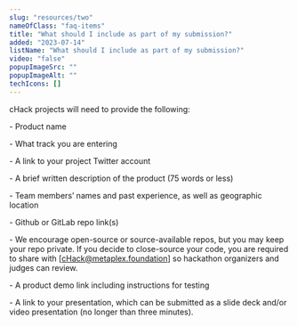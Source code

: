 ```yaml
---
slug: "resources/two"
nameOfClass: "faq-items"
title: "What should I include as part of my submission?"
added: "2023-07-14"
listName: "What should I include as part of my submission?"
video: "false"
popupImageSrc: ""
popupImageAlt: ""
techIcons: []
---
```


cHack projects will need to provide the following:

\- Product name

\- What track you are entering

\- A link to your project Twitter account

\- A brief written description of the product (75 words or less)

\- Team members’ names and past experience, as well as geographic location

\- Github or GitLab repo link(s)

\- We encourage open-source or source-available repos, but you may keep your repo private. If you decide to close-source your code, you are required to share with [cHack@metaplex.foundation] so hackathon organizers and judges can review.

\- A product demo link including instructions for testing

\- A link to your presentation, which can be submitted as a slide deck and/or video presentation (no longer than three minutes).
